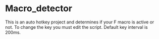 # Macro_detector


This is an auto hotkey project and determines if your F macro is active or not.	
To change the key you must edit the script.	
Default key interval is 200ms.	
